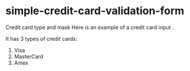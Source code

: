 # simple-credit-card-validation-form

Credit card type and mask
Here is  an example of a credit card input .

It has 3 types of credit cards:
1. Visa
2. MasterCard
3. Amex

